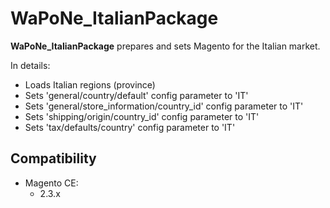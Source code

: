 # WaPoNe_ItalianPackage

**WaPoNe_ItalianPackage** prepares and sets Magento for the Italian market.

In details:
  - Loads Italian regions (province)
  - Sets 'general/country/default' config parameter to 'IT'
  - Sets 'general/store_information/country_id' config parameter to 'IT'
  - Sets 'shipping/origin/country_id' config parameter to 'IT'
  - Sets 'tax/defaults/country' config parameter to 'IT'

## Compatibility

- Magento CE:
  - 2.3.x

<br /><br />
